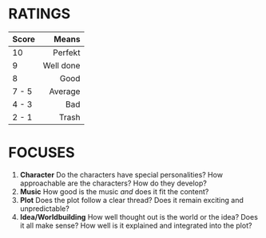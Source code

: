 RATINGS
===

| Score |     Means |
| :---- | --------: |
| 10    |   Perfekt |
| 9     | Well done |
| 8     |      Good |
| 7 - 5 |   Average |
| 4 - 3 |       Bad |
| 2 - 1 |     Trash |

FOCUSES
===

1. **Character** Do the characters have special personalities? How approachable are the characters? How do they develop?
2. **Music** How good is the music *and* does it fit the content?
3. **Plot** Does the plot follow a clear thread? Does it remain exciting and unpredictable?
4. **Idea/Worldbuilding** How well thought out is the world or the idea? Does it all make sense? How well is it explained and integrated into the plot?